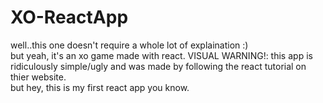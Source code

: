 # XO-ReactApp
well..this one doesn't require a whole lot of explaination :) <br>
but yeah, it's an xo game made with react.
VISUAL WARNING!:
this app is ridiculously simple/ugly and was made by following the react tutorial on thier website.<br>
but hey, this is my first react app you know.
